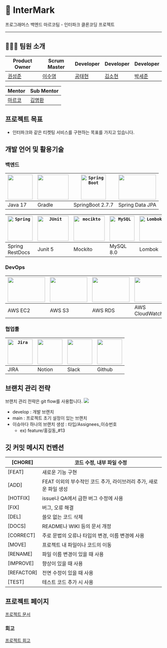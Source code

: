 # 🎫 InterMark
  
프로그래머스 백엔드 마르코팀 - 인터파크 클론코딩 프로젝트

---

## 🧑‍🤝‍🧑 팀원 소개

| Product Owner | Scrum Master | Developer | Developer | Developer |
|------------|-----------|-----------|------|------|
| [권성준](https://github.com/Seongjun-Kwon)       | [이수영](https://github.com/twotwobread)     | [공태현](https://github.com/rhdtn311)     | [김소현](https://github.com/thguss)    | [박세준](https://github.com/park-se-jun) |
  
| Mentor | Sub Mentor |
|--------|------------|
| [마르코](https://github.com/ksy90101) | [김명환](https://github.com/samkimuel) |

## 프로젝트 목표

- 인터파크와 같은 티켓팅 서비스를 구현하는 목표를 가지고 있습니다.

## 개발 언어 및 활용기술

### 백엔드
| <img width="80" height="80" src=".github/readme/java.png"> | <img width="100" height="80" src=".github/readme/gradle.png"> | <code><img height="80" src="https://user-images.githubusercontent.com/25181517/183891303-41f257f8-6b3d-487c-aa56-c497b880d0fb.png" alt="Spring Boot" title="Spring Boot" /></code> | <img width="120" height="80" src=".github/readme/jpa.png"> |
|------------------------------------------------------------|---------------------------------------------------------------|------------------------------------------|------------------------------------------------------------|
| Java 17                                                    | Gradle                                                        | SpringBoot 2.7.7                              | Spring Data JPA                                            |

| <code><img height="80" src="https://user-images.githubusercontent.com/25181517/117201470-f6d56780-adec-11eb-8f7c-e70e376cfd07.png" alt="Spring" title="Spring" /></code> | <code><img height="80" width="100" src="https://user-images.githubusercontent.com/25181517/117533873-484d4480-afef-11eb-9fad-67c8605e3592.png" alt="JUnit" title="JUnit" /></code> | <code><img height="80" width="100" src="https://user-images.githubusercontent.com/25181517/183892181-ad32b69e-3603-418c-b8e7-99e976c2a784.png" alt="mocikto" title="mocikto" /></code> | <code><img height="80" src="https://user-images.githubusercontent.com/25181517/183896128-ec99105a-ec1a-4d85-b08b-1aa1620b2046.png" alt="MySQL" title="MySQL" /></code>          | <code><img height="80" src="https://user-images.githubusercontent.com/25181517/190229463-87fa862f-ccf0-48da-8023-940d287df610.png" alt="Lombok" title="Lombok" /></code> |
|------------------------------------|------------------------------------------------------------------------------------------------------------------------------------------------------------------------------------|-----------------------------------------------------------------------------------------------------------------------------------------------------------------------------|-----------|------------------------------|
| Spring RestDocs                    | Junit 5                                                                                                                                                                            | Mockito                                                                                                                                                                     | MySQL 8.0 | Lombok                      |
### DevOps
| <img width="120" height="80" src=".github/readme/ec2.png"> | <img width="120" height="80" src=".github/readme/s3.png"> | <img width="120" height="80" src=".github/readme/rds.png"> | <img width="120" height="80" src=".github/readme/cloudwatch.png"> |
|------------------------------------------------------------|-----------------------------------------------------------|------------------------------------------------------------|-------------------------------------------------------------------|
| AWS EC2                                                    | AWS S3                                                    | AWS RDS                                                    | AWS CloudWatch                                                    |

### 협업툴
| <code><img height="80" src="https://user-images.githubusercontent.com/25181517/183912952-83784e94-629d-4c34-a961-ae2ae795b662.png" alt="Jira" title="Jira" /></code> | <img width="80" height="80" src=".github/readme/notion.png"> | <img width="80" height="80" src=".github/readme/slack.png"> | <img width="80" height="80" src=".github/readme/github.png"> |
|------------------------------|--------------------------------------------------------------|-------------------------------------------------------------|--------------------------------------------------------------|
| JIRA                         | Notion                                                       | Slack                                                       | Github                                                       |

## 브랜치 관리 전략
브랜치 관리 전략은 git flow를 사용합니다.
<img src=".github/readme/git-flow.png">  
- develop : 개발 브랜치
- main : 프로젝트 초기 설정이 있는 브랜치
- 이슈마다 하나의 브랜치 생성 : 타입/Assignees_이슈번호 
  - ex) feature/홍길동_#13

## 깃 커밋 메시지 컨벤션
| [CHORE] | 코드 수정, 내부 파일 수정 |
| --- | --- |
| [FEAT] | 새로운 기능 구현 |
| [ADD] | FEAT 이외의 부수적인 코드 추가, 라이브러리 추가, 새로운 파일 생성 |
| [HOTFIX] | issue나 QA에서 급한 버그 수정에 사용 |
| [FIX] | 버그, 오류 해결 |
| [DEL] | 쓸모 없는 코드 삭제 |
| [DOCS] | README나 WIKI 등의 문서 개정 |
| [CORRECT] | 주로 문법의 오류나 타입의 변경, 이름 변경에 사용 |
| [MOVE] | 프로젝트 내 파일이나 코드의 이동 |
| [RENAME] | 파일 이름 변경이 있을 때 사용 |
| [IMPROVE] | 향상이 있을 때 사용 |
| [REFACTOR] | 전면 수정이 있을 때 사용 |
| [TEST] | 테스트 코드 추가 시 사용 |

## 프로젝트 페이지
[프로젝트 문서](https://www.notion.so/backend-devcourse/InterMark-73ab5e5458ce4955bb30c0f0e1b9c779)

### 회고
[프로젝트 회고](https://www.notion.so/backend-devcourse/09f71362f6954e88add62594a385358b)
